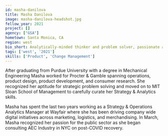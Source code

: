 ```yaml
---
id: masha-danilova
title: Masha Danilova
image: masha-danilova-headshot.jpg
fellow_year: 2021
project: []
agency: ["GSA"]
hometown: Santa Monica, CA
region: west
bio_short: Analytically-minded thinker and problem solver, passionate about mapping complexity.
tags: ['west', '2021']
skills: ['Product', 'Change Management']
---
```

After graduating from Purdue University with a degree in Mechanical Engineering Masha worked for Procter & Gamble spanning operations, product design, product development, and consumer research. She recognized her aptitude for strategic problem solving and moved on to MIT Sloan School of Management to carefully curate her Strategy & Analytics skills.

Masha has spent the last two years working as a Strategy & Operations Analytics Manager at Wayfair where she has been driving company wide digital initiatives across marketing, logistics, and merchandising. In March, Masha recognized her passion for the public sector as she began consulting AEC Industry in NYC on post-COVID recovery.
